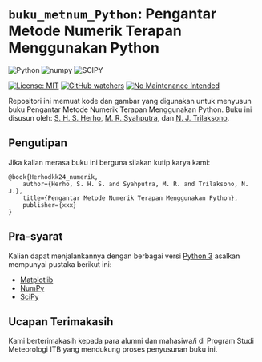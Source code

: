 # `buku_metnum_Python`: Pengantar Metode Numerik Terapan Menggunakan Python

![Python](https://img.shields.io/badge/python-3670A0?style=for-the-badge&logo=python&logoColor=ffdd54)
![numpy](https://img.shields.io/badge/Numpy-777BB4?style=for-the-badge&logo=numpy&logoColor=white)
![SCIPY](https://img.shields.io/badge/SciPy-654FF0?style=for-the-badge&logo=SciPy&logoColor=white)

[![License: MIT](https://img.shields.io/badge/License-MIT-yellow.svg)](https://opensource.org/licenses/MIT)
[![GitHub watchers](https://img.shields.io/github/watchers/Naereen/StrapDown.js.svg?style=social&label=Watch&maxAge=2592000)](https://github.com/sandyherho/buku_metnum_Python/watchers)
[![No Maintenance Intended](http://unmaintained.tech/badge.svg)](http://unmaintained.tech/)


Repositori ini memuat kode dan gambar yang digunakan untuk menyusun buku Pengantar Metode Numerik Terapan Menggunakan Python. Buku ini disusun oleh: [S. H. S. Herho](https://scholar.google.com/citations?user=uYQgjxMAAAAJ&hl=id), [M. R. Syahputra](https://scholar.google.co.id/citations?user=3gh7cVEAAAAJ&hl=en), dan [N. J. Trilaksono](https://scholar.google.com/citations?user=GYgd5RQAAAAJ&hl=en).


## Pengutipan

Jika kalian merasa buku ini berguna silakan kutip karya kami:

```
@book{Herhodkk24_numerik,
    author={Herho, S. H. S. and Syahputra, M. R. and Trilaksono, N. J.},
    title={Pengantar Metode Numerik Terapan Menggunakan Python},
    publisher={xxx}
}
```

## Pra-syarat
Kalian dapat menjalankannya dengan berbagai versi [Python 3](https://www.python.org/) asalkan mempunyai pustaka berikut ini:

- [Matplotlib](https://matplotlib.org/)
- [NumPy](https://numpy.org/)
- [SciPy](https://pandas.pydata.org/)


## Ucapan Terimakasih
Kami berterimakasih kepada para alumni dan mahasiwa/i di Program Studi Meteorologi ITB yang mendukung proses penyusunan buku ini.